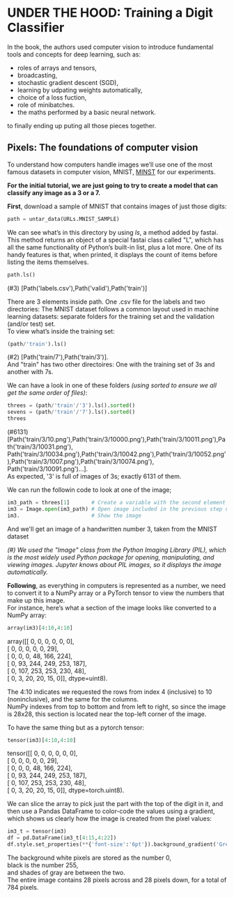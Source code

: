 # UNDER THE HOOD: Training a Digit Classifier

In the book, the authors used computer vision to introduce fundamental tools and concepts for deep learning, such as:
- roles of arrays and tensors,
- broadcasting,
- stochastic gradient descent (SGD),
- learning by udpating weights automatically,
- choice of a loss fuction,
- role of minibatches.
- the maths performed by a basic neural network.   

to finally ending up puting all those pieces together.

## Pixels: The foundations of computer vision

To understand how computers handle images we’ll use one of the most famous datasets in computer vision, MNIST, 
[MINST](https://en.wikipedia.org/wiki/MNIST_database) for our experiments.

**For the initial tutorial, we are just going to try to create a model that can classify any image as a 3 or a 7.**

**First**, download a sample of MNIST that contains images of just those digits:
```python
path = untar_data(URLs.MNIST_SAMPLE)
```

We can see what’s in this directory by using *ls*, a method added by fastai.   
This method returns an object of a special fastai class called "L", which has all the same functionality of Python’s built-in list, 
plus a lot more. One of its handy features is that, when printed, it displays the count of items before listing the items themselves.   
```python
path.ls()
```
(#3) [Path('labels.csv'),Path('valid'),Path('train')]

There are 3 elements inside path. One .csv file for the labels and two directories: The MNIST dataset follows a common layout used in machine learning datasets: separate folders for the training set and the validation (and/or test) set.   
To view what’s inside the training set:
```python
(path/'train').ls()
```
(#2) [Path('train/7'),Path('train/3')].  
And "train" has two other directoires: One with the training set of 3s and another with 7s.

We can have a look in one of these folders *(using sorted to ensure we all get the same order of files)*:
```python
threes = (path/'train'/'3').ls().sorted()
sevens = (path/'train'/'7').ls().sorted()
threes
```
(#6131) [Path('train/3/10.png'),Path('train/3/10000.png'),Path('train/3/10011.png'),Path('train/3/10031.png'),
Path('train/3/10034.png'),Path('train/3/10042.png'),Path('train/3/10052.png'),Path('train/3/1007.png'),Path('train/3/10074.png'),
Path('train/3/10091.png')...].  
As expected, '3' is full of images of 3s; exactly 6131 of them.

We can run the followin code to look at one of the image;
```python
im3_path = threes[1]       # Create a variable with the second element in the threes list of file we created before.
im3 = Image.open(im3_path) # Open image included in the previous step using Image.open() (#)
im3.                       # Show the image
```
And we'll get an image of a handwritten number 3, taken from the MNIST dataset

*(#) We used the "Image" class from the Python Imaging Library (PIL), which is the most widely used Python package for opening, manipulating, and viewing images. 
Jupyter knows about PIL images, so it displays the image automatically.*

**Following**, as everything in computers is represented as a number, we need to convert it to a NumPy array or a PyTorch tensor to view the numbers that make up this image.   
For instance, here’s what a section of the image looks like converted to a NumPy array:
```python
array(im3)[4:10,4:10]
```
array([[  0,   0,   0,   0,   0,   0],   
       [  0,   0,   0,   0,   0,  29],   
       [  0,   0,   0,  48, 166, 224],   
       [  0,  93, 244, 249, 253, 187],   
       [  0, 107, 253, 253, 230,  48],    
       [  0,   3,  20,  20,  15,   0]], dtype=uint8). 
       
The 4:10 indicates we requested the rows from index 4 (inclusive) to 10 (noninclusive), and the same for the columns.    
NumPy indexes from top to bottom and from left to right, so since the image is 28x28, this section is located near the top-left corner of the image.

To have the same thing but as a pytorch tensor:
```python
tensor(im3)[4:10,4:10]
```
tensor([[  0,   0,   0,   0,   0,   0],   
       [  0,   0,   0,   0,   0,  29],   
       [  0,   0,   0,  48, 166, 224],   
       [  0,  93, 244, 249, 253, 187],   
       [  0, 107, 253, 253, 230,  48],    
       [  0,   3,  20,  20,  15,   0]], dtype=torch.uint8).  
       
We can slice the array to pick just the part with the top of the digit in it, and then use a Pandas DataFrame to color-code the values using a gradient, 
which shows us clearly how the image is created from the pixel values:
```python
im3_t = tensor(im3)
df = pd.DataFrame(im3_t[4:15,4:22])
df.style.set_properties(**{'font-size':'6pt'}).background_gradient('Greys')
```
The background white pixels are stored as the number 0,   
black is the number 255,     
and shades of gray are between the two.    
The entire image contains 28 pixels across and 28 pixels down, for a total of 784 pixels.
